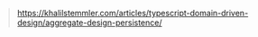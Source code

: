> https://khalilstemmler.com/articles/typescript-domain-driven-design/aggregate-design-persistence/
